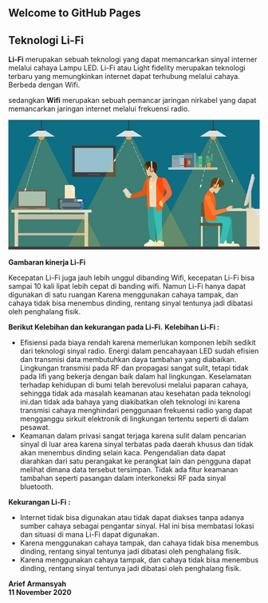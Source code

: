 ## Welcome to GitHub Pages

## Teknologi Li-Fi

**Li-Fi** merupakan sebuah teknologi yang dapat memancarkan sinyal interner melalui cahaya Lampu LED. Li-Fi atau Light fidelity merupakan teknologi terbaru yang memungkinkan internet dapat terhubung melalui cahaya. Berbeda dengan Wifi.

sedangkan **Wifi** merupakan sebuah pemancar jaringan nirkabel yang dapat memancarkan jaringan internet melalui frekuensi radio.

![Image](lifi.jpg)

__Gambaran kinerja Li-Fi__

Kecepatan Li-Fi juga jauh lebih unggul dibanding Wifi, kecepatan Li-Fi bisa sampai 10 kali lipat lebih cepat di banding wifi. Namun Li-Fi hanya dapat digunakan di satu ruangan Karena menggunakan cahaya tampak, dan cahaya tidak bisa menembus dinding, rentang sinyal tentunya jadi dibatasi oleh penghalang fisik. 

**Berikut Kelebihan dan kekurangan pada Li-Fi.**
**Kelebihan Li-Fi :**

- Efisiensi pada biaya rendah karena memerlukan komponen lebih sedikit dari teknologi sinyal radio. Energi dalam pencahayaan LED sudah efisien dan transmisi data membutuhkan daya tambahan yang diabaikan. Lingkungan transmisi pada RF dan propagasi sangat sulit, tetapi tidak pada lifi yang bekerja dengan baik dalam hal lingkungan. Keselamatan terhadap kehidupan di bumi telah berevolusi melalui paparan cahaya, sehingga tidak ada masalah keamanan atau kesehatan pada teknologi ini.dan tidak ada bahaya yang diakibatkan oleh teknologi ini karena transmisi cahaya menghindari penggunaan frekuensi radio yang dapat mengganggu sirkuit elektronik di lingkungan tertentu seperti di dalam pesawat.
- Keamanan dalam privasi sangat terjaga karena sulit dalam pencarian sinyal di luar area karena sinyal terbatas pada daerah khusus dan tidak akan menembus dinding selain kaca. Pengendalian data dapat diarahkan dari satu perangakat ke perangkat lain dan pengguna dapat melihat dimana data tersebut tersimpan. Tidak ada fitur keamanan tambahan seperti pasangan dalam interkoneksi RF pada sinyal bluetooth.

**Kekurangan Li-Fi :**

- Internet tidak bisa digunakan atau tidak dapat diakses tanpa adanya sumber cahaya sebagai pengantar sinyal. Hal ini bisa membatasi lokasi dan situasi di mana Li-Fi dapat digunakan.
- Karena menggunakan cahaya tampak, dan cahaya tidak bisa menembus dinding, rentang sinyal tentunya jadi dibatasi oleh penghalang fisik.
- Karena menggunakan cahaya tampak, dan cahaya tidak bisa menembus dinding, rentang sinyal tentunya jadi dibatasi oleh penghalang fisik.



**Arief Armansyah**                                                                               
**11 November 2020**
